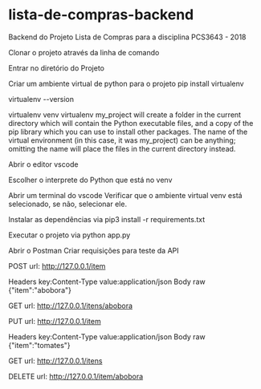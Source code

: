 # lista-de-compras-backend
Backend do Projeto Lista de Compras para a disciplina PCS3643 - 2018

Clonar o projeto através da linha de comando

Entrar no diretório do Projeto

Criar um ambiente virtual de python para o projeto 
pip install virtualenv

virtualenv --version

virtualenv venv
virtualenv my_project will create a folder in the current directory which will contain the Python executable files, and a copy of the pip library which you can use to install other packages. The name of the virtual environment (in this case, it was my_project) can be anything; omitting the name will place the files in the current directory instead.

Abrir o editor vscode

Escolher o interprete do Python que está no venv

Abrir um terminal do vscode
Verificar que o ambiente virtual venv está selecionado, se não, selecionar ele.

Instalar as dependências via 
pip3 install -r requirements.txt

Executar o projeto via 
python app.py

Abrir o Postman
Criar requisições para teste da API

POST
url: http://127.0.0.1/item

Headers
key:Content-Type
value:application/json
Body
raw
{"item":"abobora"}

GET
url: http://127.0.0.1/itens/abobora

PUT
url: http://127.0.0.1/item

Headers
key:Content-Type 
value:application/json
Body
raw
{"item":"tomates"}

GET
url: http://127.0.0.1/itens

DELETE
url: http://127.0.0.1/item/abobora

